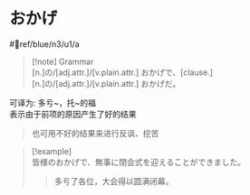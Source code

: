 # おかげ

 #📖ref/blue/n3/u1/a  

> [!note] Grammar  
> [n.]の/[adj.attr.]/[v.plain.attr.] おかげで、[clause.]  
> [n.]の/[adj.attr.]/[v.plain.attr.] おかげだ。  

可译为: 多亏~，托~的福  
表示由于前项的原因产生了好的结果  
> 也可用不好的结果来进行反讽、挖苦  

> [!example]  
> 皆様のおかげで、無事に閉会式を迎えることができました。  
> > 多亏了各位，大会得以圆满闭幕。  
